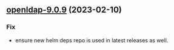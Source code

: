 

## [openldap-9.0.9](https://github.com/truecharts/charts/compare/openldap-9.0.8...openldap-9.0.9) (2023-02-10)

### Fix

- ensure new helm deps repo is used in latest releases as well.
  
  